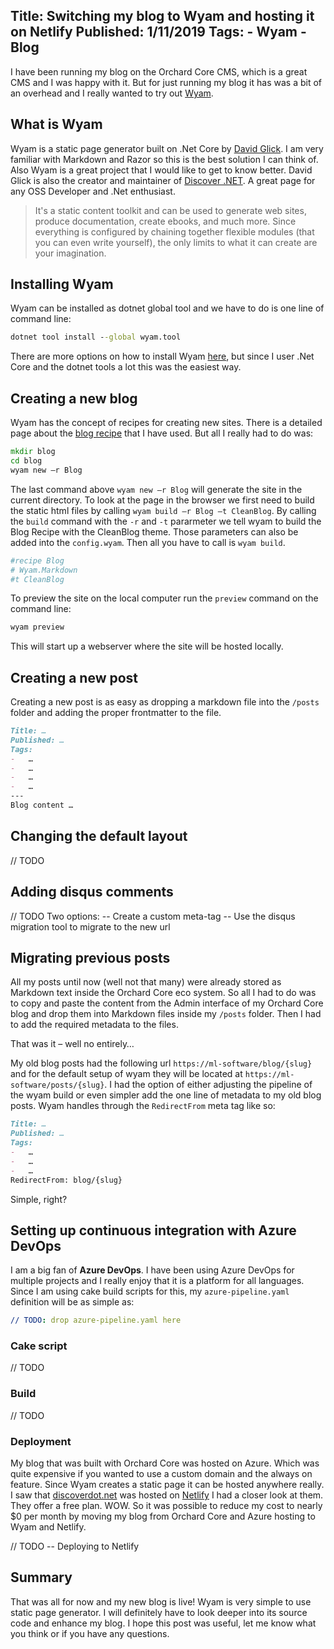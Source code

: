 Title: Switching my blog to Wyam and hosting it on Netlify
Published: 1/11/2019
Tags: 
    - Wyam
    - Blog
---

I have been running my blog on the Orchard Core CMS, which is a great CMS and I was happy with it. But for just running my blog it has was a bit of an overhead and I really wanted to try out [Wyam](https://wyam.io).

## What is Wyam

Wyam is a static page generator built on .Net Core by [David Glick](https://daveaglick.com). I am very familiar with Markdown and Razor so this is the best solution I can think of. Also Wyam is a great project that I would like to get to know better. David Glick is also the creator and maintainer of [Discover .NET](https://discoverdot.net). A great page for any OSS Developer and .Net enthusiast.

> It's a static content toolkit and can be used to generate web sites, produce documentation, create ebooks, and much more. Since everything is configured by chaining together flexible modules (that you can even write yourself), the only limits to what it can create are your imagination.

## Installing Wyam

Wyam can be installed as dotnet global tool and we have to do is one line of command line:

```cmd
dotnet tool install --global wyam.tool
```

There are more options on how to install Wyam [here](https://wyam.io/docs/usage/obtaining), but since I user .Net Core and the dotnet tools a lot this was the easiest way.

## Creating a new blog

Wyam has the concept of recipes for creating new sites. There is a detailed page about the [blog recipe]( https://wyam.io/recipes/blog/overview) that I have used. But all I really had to do was:

```cmd
mkdir blog
cd blog
wyam new –r Blog
```

The last command above `wyam new –r Blog` will generate the site in the current directory. To look at the page in the browser we first need to build the static html files by calling `wyam build –r Blog –t CleanBlog`. By calling the `build` command with the `-r` and `-t` pararmeter we tell wyam to build the Blog Recipe with the CleanBlog theme. Those parameters can also be added into the `config.wyam`. Then all you have to call is `wyam build`.

```yaml
#recipe Blog
# Wyam.Markdown
#t CleanBlog
```

To preview the site on the local computer run the `preview` command on the command line:

```cmd
wyam preview
```

This will start up a webserver where the site will be hosted locally.

## Creating a new post

Creating a new post is as easy as dropping a markdown file into the `/posts` folder and adding the proper frontmatter to the file.

```markdown
Title: …
Published: …
Tags:
-	…
-	…
-	…
-	…
---
Blog content …
```

## Changing the default layout

// TODO

## Adding disqus comments

// TODO
Two options: 
-- Create a custom meta-tag
-- Use the disqus migration tool to migrate to the new url

## Migrating previous posts

All my posts until now (well not that many) were already stored as Markdown text inside the Orchard Core eco system. So all I had to do was to copy and paste the content from the Admin interface of my Orchard Core blog and drop them into Markdown files inside my `/posts` folder. Then I had to add the required metadata to the files.

That was it – well no entirely…

My old blog posts had the following url `https://ml-software/blog/{slug}` and for the default setup of wyam they will be located at `https://ml-software/posts/{slug}`. I had the option of either adjusting the pipeline of the wyam build or even simpler add the one line of metadata to my old blog posts. Wyam handles through the `RedirectFrom` meta tag like so:

```markdown
Title: …
Published: …
Tags:
-	…
-	…
-	…
RedirectFrom: blog/{slug}
```

Simple, right?

## Setting up continuous integration with Azure DevOps

I am a big fan of **Azure DevOps**. I have been using Azure DevOps for multiple projects and I really enjoy that it is a platform for all languages. Since I am using cake build scripts for this, my `azure-pipeline.yaml` definition will be as simple as:

```yaml
// TODO: drop azure-pipeline.yaml here
```

### Cake script

// TODO

### Build

// TODO

### Deployment

My blog that was built with Orchard Core was hosted on Azure. Which was quite expensive if you wanted to use a custom domain and the always on feature. Since Wyam creates a static page it can be hosted anywhere really. I saw that [discoverdot.net](//TODO…) was hosted on [Netlify]() I had a closer look at them. They offer a free plan. WOW. So it was possible to reduce my cost to nearly $0 per month by moving my blog from Orchard Core and Azure hosting to Wyam and Netlify.

// TODO
-- Deploying to Netlify

## Summary

That was all for now and my new blog is live! Wyam is very simple to use static page generator. I will definitely have to look deeper into its source code and enhance my blog. I hope this post was useful, let me know what you think or if you have any questions.
